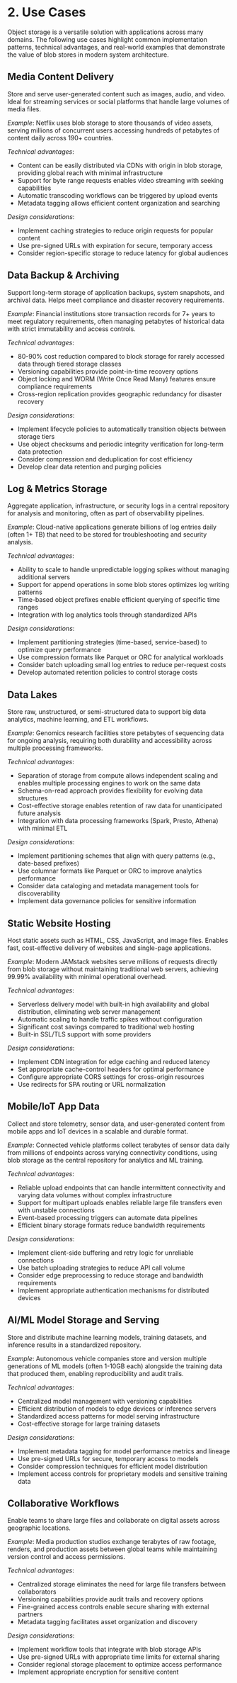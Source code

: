 # 2. Use Cases

Object storage is a versatile solution with applications across many domains. The following use cases highlight common implementation patterns, technical advantages, and real-world examples that demonstrate the value of blob stores in modern system architecture.

## Media Content Delivery
Store and serve user-generated content such as images, audio, and video. Ideal for streaming services or social platforms that handle large volumes of media files.

*Example*: Netflix uses blob storage to store thousands of video assets, serving millions of concurrent users accessing hundreds of petabytes of content daily across 190+ countries.

*Technical advantages*:
- Content can be easily distributed via CDNs with origin in blob storage, providing global reach with minimal infrastructure
- Support for byte range requests enables video streaming with seeking capabilities
- Automatic transcoding workflows can be triggered by upload events
- Metadata tagging allows efficient content organization and searching

*Design considerations*:
- Implement caching strategies to reduce origin requests for popular content
- Use pre-signed URLs with expiration for secure, temporary access
- Consider region-specific storage to reduce latency for global audiences

## Data Backup & Archiving
Support long-term storage of application backups, system snapshots, and archival data. Helps meet compliance and disaster recovery requirements.

*Example*: Financial institutions store transaction records for 7+ years to meet regulatory requirements, often managing petabytes of historical data with strict immutability and access controls.

*Technical advantages*:
- 80-90% cost reduction compared to block storage for rarely accessed data through tiered storage classes
- Versioning capabilities provide point-in-time recovery options
- Object locking and WORM (Write Once Read Many) features ensure compliance requirements
- Cross-region replication provides geographic redundancy for disaster recovery

*Design considerations*:
- Implement lifecycle policies to automatically transition objects between storage tiers
- Use object checksums and periodic integrity verification for long-term data protection
- Consider compression and deduplication for cost efficiency
- Develop clear data retention and purging policies

## Log & Metrics Storage
Aggregate application, infrastructure, or security logs in a central repository for analysis and monitoring, often as part of observability pipelines.

*Example*: Cloud-native applications generate billions of log entries daily (often 1+ TB) that need to be stored for troubleshooting and security analysis.

*Technical advantages*:
- Ability to scale to handle unpredictable logging spikes without managing additional servers
- Support for append operations in some blob stores optimizes log writing patterns
- Time-based object prefixes enable efficient querying of specific time ranges
- Integration with log analytics tools through standardized APIs

*Design considerations*:
- Implement partitioning strategies (time-based, service-based) to optimize query performance
- Use compression formats like Parquet or ORC for analytical workloads
- Consider batch uploading small log entries to reduce per-request costs
- Develop automated retention policies to control storage costs

## Data Lakes
Store raw, unstructured, or semi-structured data to support big data analytics, machine learning, and ETL workflows.

*Example*: Genomics research facilities store petabytes of sequencing data for ongoing analysis, requiring both durability and accessibility across multiple processing frameworks.

*Technical advantages*:
- Separation of storage from compute allows independent scaling and enables multiple processing engines to work on the same data
- Schema-on-read approach provides flexibility for evolving data structures
- Cost-effective storage enables retention of raw data for unanticipated future analysis
- Integration with data processing frameworks (Spark, Presto, Athena) with minimal ETL

*Design considerations*:
- Implement partitioning schemes that align with query patterns (e.g., date-based prefixes)
- Use columnar formats like Parquet or ORC to improve analytics performance
- Consider data cataloging and metadata management tools for discoverability
- Implement data governance policies for sensitive information

## Static Website Hosting
Host static assets such as HTML, CSS, JavaScript, and image files. Enables fast, cost-effective delivery of websites and single-page applications.

*Example*: Modern JAMstack websites serve millions of requests directly from blob storage without maintaining traditional web servers, achieving 99.99% availability with minimal operational overhead.

*Technical advantages*:
- Serverless delivery model with built-in high availability and global distribution, eliminating web server management
- Automatic scaling to handle traffic spikes without configuration
- Significant cost savings compared to traditional web hosting
- Built-in SSL/TLS support with some providers

*Design considerations*:
- Implement CDN integration for edge caching and reduced latency
- Set appropriate cache-control headers for optimal performance
- Configure appropriate CORS settings for cross-origin resources
- Use redirects for SPA routing or URL normalization

## Mobile/IoT App Data
Collect and store telemetry, sensor data, and user-generated content from mobile apps and IoT devices in a scalable and durable format.

*Example*: Connected vehicle platforms collect terabytes of sensor data daily from millions of endpoints across varying connectivity conditions, using blob storage as the central repository for analytics and ML training.

*Technical advantages*:
- Reliable upload endpoints that can handle intermittent connectivity and varying data volumes without complex infrastructure
- Support for multipart uploads enables reliable large file transfers even with unstable connections
- Event-based processing triggers can automate data pipelines
- Efficient binary storage formats reduce bandwidth requirements

*Design considerations*:
- Implement client-side buffering and retry logic for unreliable connections
- Use batch uploading strategies to reduce API call volume
- Consider edge preprocessing to reduce storage and bandwidth requirements
- Implement appropriate authentication mechanisms for distributed devices

## AI/ML Model Storage and Serving
Store and distribute machine learning models, training datasets, and inference results in a standardized repository.

*Example*: Autonomous vehicle companies store and version multiple generations of ML models (often 1-10GB each) alongside the training data that produced them, enabling reproducibility and audit trails.

*Technical advantages*:
- Centralized model management with versioning capabilities
- Efficient distribution of models to edge devices or inference servers
- Standardized access patterns for model serving infrastructure
- Cost-effective storage for large training datasets

*Design considerations*:
- Implement metadata tagging for model performance metrics and lineage
- Use pre-signed URLs for secure, temporary access to models
- Consider compression techniques for efficient model distribution
- Implement access controls for proprietary models and sensitive training data

## Collaborative Workflows
Enable teams to share large files and collaborate on digital assets across geographic locations.

*Example*: Media production studios exchange terabytes of raw footage, renders, and production assets between global teams while maintaining version control and access permissions.

*Technical advantages*:
- Centralized storage eliminates the need for large file transfers between collaborators
- Versioning capabilities provide audit trails and recovery options
- Fine-grained access controls enable secure sharing with external partners
- Metadata tagging facilitates asset organization and discovery

*Design considerations*:
- Implement workflow tools that integrate with blob storage APIs
- Use pre-signed URLs with appropriate time limits for external sharing
- Consider regional storage placement to optimize access performance
- Implement appropriate encryption for sensitive content
